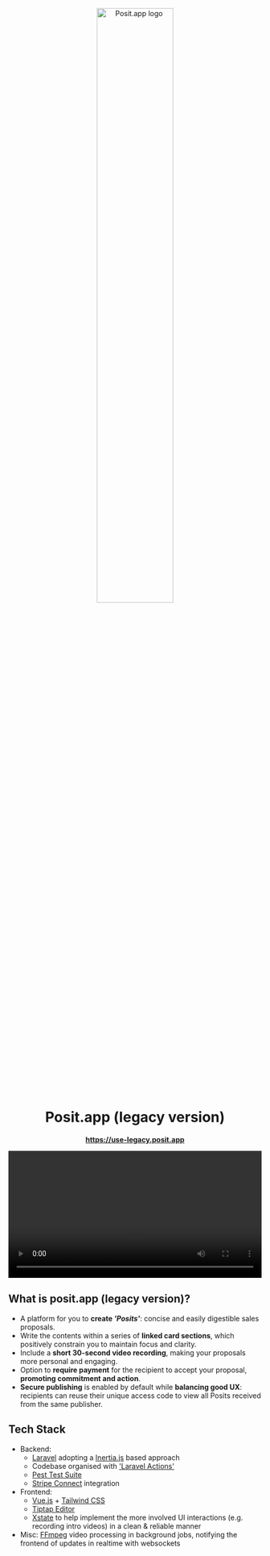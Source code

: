 <p align="center">
  <a href="https://posit.app">
    <img src="https://posit.app/posit-logo-full-colour.svg" width="55%" alt="Posit.app logo">
  </a>
</p>

<h1 align="center">
  Posit.app (legacy version)
</h1>

<p align="center">
  <strong>
    <a href="https://use-legacy.posit.app" target="_blank" rel="noopener">https://use-legacy.posit.app</a>
  </strong>
</p>

<p align="center">
  <video src="https://github.com/user-attachments/assets/f5209538-660d-4999-b731-4cbd0b8ce38f" width="100%"></video>
</p>

## What is posit.app (legacy version)?

- A platform for you to **create _'Posits'_**: concise and easily digestible sales proposals.
- Write the contents within a series of **linked card sections**, which positively constrain you to maintain focus and clarity.
- Include a **short 30-second video recording**, making your proposals more personal and engaging.
- Option to **require payment** for the recipient to accept your proposal, **promoting commitment and action**.
- **Secure publishing** is enabled by default while **balancing good UX**: recipients can reuse their unique access code to view all Posits received from the same publisher.

## Tech Stack

- Backend:
    - [Laravel](https://laravel.com/) adopting a [Inertia.js](https://inertiajs.com/) based approach
    - Codebase organised with ['Laravel Actions'](https://github.com/lorisleiva/laravel-actions)
    - [Pest Test Suite](https://pestphp.com/)
    - [Stripe Connect](https://stripe.com/connect) integration
- Frontend:
    - [Vue.js](https://vuejs.org/) + [Tailwind CSS](https://tailwindcss.com/)
    - [Tiptap Editor](https://github.com/ueberdosis/tiptap)
    - [Xstate](https://xstate.js.org/) to help implement the more involved UI interactions (e.g. recording intro videos) in a clean & reliable manner
- Misc: [FFmpeg](https://www.ffmpeg.org/) video processing in background jobs, notifying the frontend of updates in realtime with websockets
